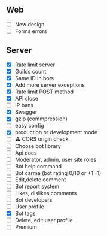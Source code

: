 ## Web

-   [ ] New design
-   [ ] Forms errors

## Server

-   [x] Rate limit server
-   [x] Guilds count
-   [x] Same ID in bots
-   [x] Add more server exceptions
-   [x] Rate limit POST method
-   [X] API close
-   [ ] IP bans
-   [x] Swagger
-   [x] gzip (commpression)
-   [ ] easy config
-   [x] production or development mode
-   [ ] ⚠️ CORS origin check
-   [ ] Choose bot library
-   [ ] Api docs
-   [ ] Moderator, admin, user site roles
-   [ ] Bot help command
-   [ ] Bot carma (bot rating 0/10 or +1 -1)
-   [ ] Edit,delete comment
-   [ ] Bot report system
-   [ ] Likes, dislikes comments
-   [ ] Bot developers
-   [ ] User profile
-   [X] Bot tags
-   [ ] Delete, edit user profile
-   [ ] Premium
